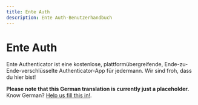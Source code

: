 ```yaml
---
title: Ente Auth
description: Ente Auth-Benutzerhandbuch
---
```


# Ente Auth

Ente Authenticator ist eine kostenlose, plattformübergreifende,
Ende-zu-Ende-verschlüsselte Authenticator-App für jedermann. Wir sind froh, dass
du hier bist!

**Please note that this German translation is currently just a placeholder.**
Know German? [Help us fill this in!](/about/contributing).
